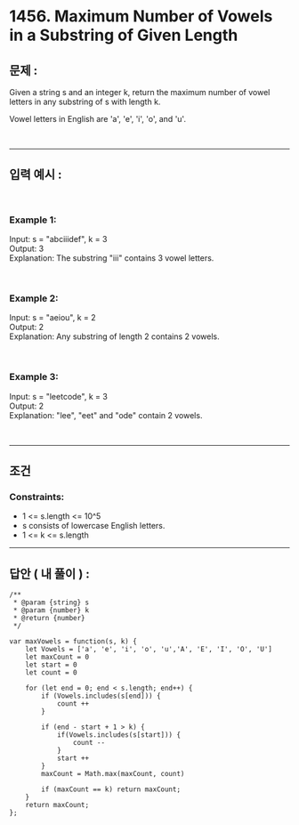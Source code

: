 # 1456. Maximum Number of Vowels in a Substring of Given Length

## 문제 :

Given a string s and an integer k, return the maximum number of vowel letters in any substring of s with length k.

Vowel letters in English are 'a', 'e', 'i', 'o', and 'u'.

<br/>

---

## 입력 예시 :

<br/>

### Example 1:

Input: s = "abciiidef", k = 3
<br/>
Output: 3
<br/>
Explanation: The substring "iii" contains 3 vowel letters.

<br/>

### Example 2:

Input: s = "aeiou", k = 2
<br/>
Output: 2
<br/>
Explanation: Any substring of length 2 contains 2 vowels.

<br/>

### Example 3:

Input: s = "leetcode", k = 3
<br/>
Output: 2
<br/>
Explanation: "lee", "eet" and "ode" contain 2 vowels.

<br/>

---

## 조건

### Constraints:

- 1 <= s.length <= 10^5
- s consists of lowercase English letters.
- 1 <= k <= s.length

---

## 답안 ( 내 풀이 ) :

```
/**
 * @param {string} s
 * @param {number} k
 * @return {number}
 */

var maxVowels = function(s, k) {
    let Vowels = ['a', 'e', 'i', 'o', 'u','A', 'E', 'I', 'O', 'U']
    let maxCount = 0
    let start = 0
    let count = 0

    for (let end = 0; end < s.length; end++) {
	    if (Vowels.includes(s[end])) {
            count ++
        }

        if (end - start + 1 > k) {
            if(Vowels.includes(s[start])) {
                count --
            }
            start ++
        }
        maxCount = Math.max(maxCount, count)

        if (maxCount == k) return maxCount;
    }
    return maxCount;
};
```

